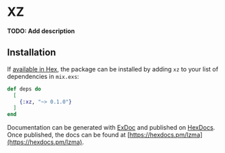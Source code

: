 # XZ

**TODO: Add description**

## Installation

If [available in Hex](https://hex.pm/docs/publish), the package can be installed
by adding `xz` to your list of dependencies in `mix.exs`:

```elixir
def deps do
  [
    {:xz, "~> 0.1.0"}
  ]
end
```

Documentation can be generated with [ExDoc](https://github.com/elixir-lang/ex_doc)
and published on [HexDocs](https://hexdocs.pm). Once published, the docs can
be found at [https://hexdocs.pm/lzma](https://hexdocs.pm/lzma).

